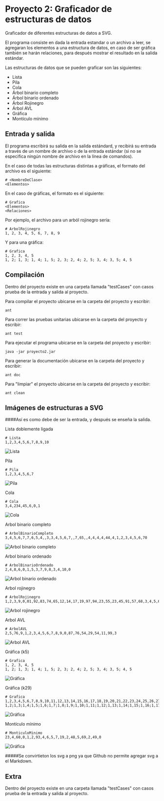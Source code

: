 Proyecto 2: Graficador de estructuras de datos
================================

Graficador de diferentes estructuras de datos a SVG.

El programa consiste en dada la entrada estandar o un archivo a leer,
se agregaran los elementos a una estructura de datos, en caso de 
ser gráfica también se harán relaciones, para después mostrar el 
resultado en la salida estándar.

Las estructuras de datos que se pueden graficar son las siguientes:

* Lista
* Pila
* Cola
* Árbol binario completo
* Árbol binario ordenado
* Árbol Rojinegro
* Árbol AVL
* Gráfica
* Montículo mínimo

Entrada y salida
-------------------------

El programa escribirá su salida en la salida estándard, y recibirá su 
entrada a través de un nombre de archivo o de la entrada estándar 
(si no se especifica ningún nombre de archivo en la línea de comandos).

En el caso de todas las estructuras distintas a gráficas, el formato 
del archivo es el siguiente:

    # <NombreDeClase>
    <Elementos>

En el caso de gráficas, el formato es el siguiente:

    # Grafica
    <Elementos>
    <Relaciones>

Por ejemplo, el archivo para un arból rojinegro sería:

    # ArbolRojinegro
    1, 2, 3, 4, 5, 6, 7, 8, 9

Y para una gráfica:

    # Grafica
    1, 2, 3, 4, 5
    1, 2; 1, 3; 1, 4; 1, 5; 2, 3; 2, 4; 2, 5; 3, 4; 3, 5; 4, 5

Compilación
-------------------------
Dentro del proyecto existe en una carpeta llamada "testCases" con casos
prueba de la entrada y salida al proyecto.

Para compilar el proyecto ubicarse en la carpeta del proyecto y escribir:

    ant

Para correr las pruebas unitarias ubicarse en la carpeta del proyecto y escribir:

    ant test

Para ejecutar el programa ubicarse en la carpeta del proyecto y escribir:

    java -jar proyecto2.jar
                                                                             
Para generar la documentación ubicarse en la carpeta del proyecto y escribir:

    ant doc

Para "limpiar" el proyecto ubicarse en la carpeta del proyecto y escribir:

    ant clean

Imágenes de estructuras a SVG
-------------------------

####Así es como debe de ser la entrada, y después se enseña la salida.

Lista doblemente ligada
```
# Lista
1,2,3,4,5,6,7,8,9,10
```
![Lista](https://raw.githubusercontent.com/angelgladin/Estructuras_de_Datos/master/proyecto2/testCases/output/png/lista.png)

Pila
```
# Pila
1,2,3,4,5,6,7
```
![Pila](https://raw.githubusercontent.com/angelgladin/Estructuras_de_Datos/master/proyecto2/testCases/output/png/pila.png)

Cola
```
# Cola
3,4,234,45,6,0,1
```
![Cola](https://raw.githubusercontent.com/angelgladin/Estructuras_de_Datos/master/proyecto2/testCases/output/png/cola.png)

Arbol binario completo
```
# ArbolBinarioCompleto
3,4,5,6,7,7,6,5,4,,3,3,4,5,6,7,,7,65,,4,4,4,4,44,4,1,2,3,4,5,6,70
```
![Arbol binario completo](https://raw.githubusercontent.com/angelgladin/Estructuras_de_Datos/master/proyecto2/testCases/output/png/arbolBinarioCompleto.png)

Arbol binario ordenado
```
# ArbolBinarioOrdenado
2,4,8,6,0,1,5,3,7,9,8,3,4,10,0
```
![Arbol binario ordenado](https://raw.githubusercontent.com/angelgladin/Estructuras_de_Datos/master/proyecto2/testCases/output/png/arbolBinarioOrdenado.png)

Arbol rojinegro
```
# ArbolRojinegro
1,2,3,9,0,01,92,83,74,65,12,14,17,19,97,94,23,55,23,45,91,57,68,3,4,5,6,7,8,
```
![Arbol rojinegro](https://raw.githubusercontent.com/angelgladin/Estructuras_de_Datos/master/proyecto2/testCases/output/png/arbolRojinegro.png)

Arbol AVL
```
# ArbolAVL
2,5,76,9,1,2,3,4,5,6,7,8,9,0,87,76,54,29,54,11,99,3
```
![Arbol AVL](https://raw.githubusercontent.com/angelgladin/Estructuras_de_Datos/master/proyecto2/testCases/output/png/arbolAVL.png)

Gráfica (k5)
```
# Grafica
1, 2, 3, 4, 5
1, 2; 1, 3; 1, 4; 1, 5; 2, 3; 2, 4; 2, 5; 3, 4; 3, 5; 4, 5
```
![Gráfica](https://raw.githubusercontent.com/angelgladin/Estructuras_de_Datos/master/proyecto2/testCases/output/png/grafica1.png)

Gráfica (k29)
```
# Grafica
1,2,3,4,5,6,7,8,9,10,11,12,13,14,15,16,17,18,19,20,21,22,23,24,25,26,27,28,29,
1,2;1,3;1,4;1,5;1,6;1,7;1,8;1,9;1,10;1,11;1,12;1,13;1,14;1,15;1,16;1,17;1,18;1,19;1,20;1,21;1,22;1,23;1,24;1,25;1,26;1,27;1,28;1,29;2,3;2,4;2,5;2,6;2,7;2,8;2,9;2,10;2,11;2,12;2,13;2,14;2,15;2,16;2,17;2,18;2,19;2,20;2,21;2,22;2,23;2,24;2,25;2,26;2,27;2,28;2,29;3,4;3,5;3,6;3,7;3,8;3,9;3,10;3,11;3,12;3,13;3,14;3,15;3,16;3,17;3,18;3,19;3,20;3,21;3,22;3,23;3,24;3,25;3,26;3,27;3,28;3,29;4,5;4,6;4,7;4,8;4,9;4,10;4,11;4,12;4,13;4,14;4,15;4,16;4,17;4,18;4,19;4,20;4,21;4,22;4,23;4,24;4,25;4,26;4,27;4,28;4,29;5,6;5,7;5,8;5,9;5,10;5,11;5,12;5,13;5,14;5,15;5,16;5,17;5,18;5,19;5,20;5,21;5,22;5,23;5,24;5,25;5,26;5,27;5,28;5,29;6,7;6,8;6,9;6,10;6,11;6,12;6,13;6,14;6,15;6,16;6,17;6,18;6,19;6,20;6,21;6,22;6,23;6,24;6,25;6,26;6,27;6,28;6,29;7,8;7,9;7,10;7,11;7,12;7,13;7,14;7,15;7,16;7,17;7,18;7,19;7,20;7,21;7,22;7,23;7,24;7,25;7,26;7,27;7,28;7,29;8,9;8,10;8,11;8,12;8,13;8,14;8,15;8,16;8,17;8,18;8,19;8,20;8,21;8,22;8,23;8,24;8,25;8,26;8,27;8,28;8,29;9,10;9,11;9,12;9,13;9,14;9,15;9,16;9,17;9,18;9,19;9,20;9,21;9,22;9,23;9,24;9,25;9,26;9,27;9,28;9,29;10,11;10,12;10,13;10,14;10,15;10,16;10,17;10,18;10,19;10,20;10,21;10,22;10,23;10,24;10,25;10,26;10,27;10,28;10,29;11,12;11,13;11,14;11,15;11,16;11,17;11,18;11,19;11,20;11,21;11,22;11,23;11,24;11,25;11,26;11,27;11,28;11,29;12,13;12,14;12,15;12,16;12,17;12,18;12,19;12,20;12,21;12,22;12,23;12,24;12,25;12,26;12,27;12,28;12,29;13,14;13,15;13,16;13,17;13,18;13,19;13,20;13,21;13,22;13,23;13,24;13,25;13,26;13,27;13,28;13,29;14,15;14,16;14,17;14,18;14,19;14,20;14,21;14,22;14,23;14,24;14,25;14,26;14,27;14,28;14,29;15,16;15,17;15,18;15,19;15,20;15,21;15,22;15,23;15,24;15,25;15,26;15,27;15,28;15,29;16,17;16,18;16,19;16,20;16,21;16,22;16,23;16,24;16,25;16,26;16,27;16,28;16,29;17,18;17,19;17,20;17,21;17,22;17,23;17,24;17,25;17,26;17,27;17,28;17,29;18,19;18,20;18,21;18,22;18,23;18,24;18,25;18,26;18,27;18,28;18,29;19,20;19,21;19,22;19,23;19,24;19,25;19,26;19,27;19,28;19,29;20,21;20,22;20,23;20,24;20,25;20,26;20,27;20,28;20,29;21,22;21,23;21,24;21,25;21,26;21,27;21,28;21,29;22,23;22,24;22,25;22,26;22,27;22,28;22,29;23,24;23,25;23,26;23,27;23,28;23,29;24,25;24,26;24,27;24,28;24,29;25,26;25,27;25,28;25,29;26,27;26,28;26,29;27,28;27,29;28,29;
```
![Gráfica](https://raw.githubusercontent.com/angelgladin/Estructuras_de_Datos/master/proyecto2/testCases/output/png/grafica2.png)

Montículo mínimo
```
# MonticuloMinimo
23,4,60,0,1,2,93,4,6,5,7,19,2,48,5,69,2,49,0
```
![Gráfica](https://raw.githubusercontent.com/angelgladin/Estructuras_de_Datos/master/proyecto2/testCases/output/png/monticuloMinimo.png)

#####Se convirtieton los svg a png ya que Github no permite agregar svg a el Markdown. 

Extra
-------------------------
Dentro del proyecto existe en una carpeta llamada "testCases" con casos
prueba de la entrada y salida al proyecto.
